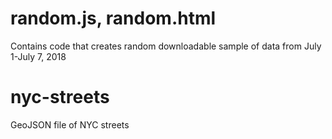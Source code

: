 random.js, random.html
=========
Contains code that creates random downloadable sample of data from July 1-July 7, 2018



nyc-streets
===========

GeoJSON file of NYC streets
